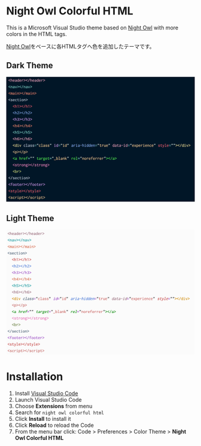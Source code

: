 # Night Owl Colorful HTML

This is a Microsoft Visual Studio theme based on [Night Owl](https://marketplace.visualstudio.com/items?itemName=sdras.night-owl) with more colors in the HTML tags.

[Night Owl](https://marketplace.visualstudio.com/items?itemName=sdras.night-owl)をベースに各HTMLタグへ色を追加したテーマです。

## Dark Theme

![](https://raw.githubusercontent.com/sakata-kazuma/night-owl-colorful-html/main/images/code.png)

## Light Theme

![](https://raw.githubusercontent.com/sakata-kazuma/night-owl-colorful-html/main/images/code-light.png)

# Installation

1.  Install [Visual Studio Code](https://code.visualstudio.com/)
2.  Launch Visual Studio Code
3.  Choose **Extensions** from menu
4.  Search for `night owl colorful html`
5.  Click **Install** to install it
6.  Click **Reload** to reload the Code
7.  From the menu bar click: Code > Preferences > Color Theme > **Night Owl Colorful HTML**